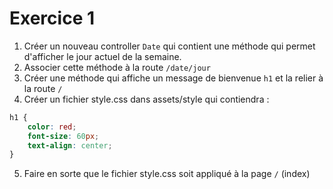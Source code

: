 # Exercice 1

1. Créer un nouveau controller `Date` qui contient une méthode qui permet d'afficher le jour actuel de la semaine.
2. Associer cette méthode à la route `/date/jour`
3. Créer une méthode qui affiche un message de bienvenue `h1` et la relier à la route `/`
4. Créer un fichier style.css dans assets/style qui contiendra :
```css
h1 {
    color: red;
    font-size: 60px;
    text-align: center;
}
```
5. Faire en sorte que le fichier style.css soit appliqué à la page `/` (index)